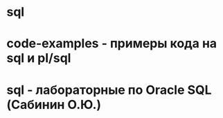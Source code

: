 # sql
# code-examples - примеры кода на sql и pl/sql  
# sql - лабораторные по Oracle SQL (Сабинин О.Ю.)
